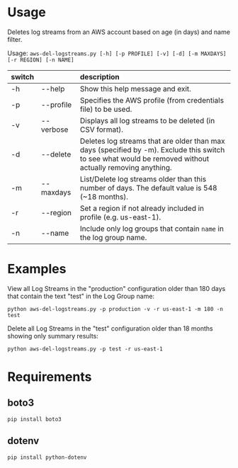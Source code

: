 # Usage

Deletes log streams from an AWS account based on age (in days) and name filter.

Usage: ```aws-del-logstreams.py [-h] [-p PROFILE] [-v] [-d] [-m MAXDAYS] [-r REGION] [-n NAME]```

| switch |           | description |
|--------|-----------|:------------|
| -h     | --help    | Show this help message and exit. |
| -p     | --profile | Specifies the AWS profile (from credentials file) to be used. |
| -v     | --verbose | Displays all log streams to be deleted (in CSV format). |
| -d     | --delete  | Deletes log streams that are older than max days (specified by -m). Exclude this switch to see what would be removed without actually removing anything. |
| -m     | --maxdays | List/Delete log streams older than this number of days. The default value is 548 (~18 months). |
| -r     | --region  | Set a region if not already included in profile (e.g. us-east-1). |
| -n     | --name    | Include only log groups that contain ```name``` in the log group name. |


# Examples

View all Log Streams in the "production" configuration older than 180 days that contain the text "test" in the Log Group name:
    
```python aws-del-logstreams.py -p production -v -r us-east-1 -m 180 -n test ```

Delete all Log Streams in the "test" configuration older than 18 months showing only summary results:

```python aws-del-logstreams.py -p test -r us-east-1```

# Requirements

## boto3

```pip install boto3```

## dotenv

```pip install python-dotenv```
